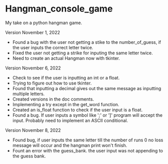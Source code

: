 # Hangman_console_game
My take on a python hangman game.


Version November 1, 2022

- Found a bug with the user not getting a stike to the number_of_guess, if the user inputs the correct letter twice.
- Fixed the user not getting a strike for inputing the same letter twice.
- Need to create an actual Hangman now with tkinter.

Version November 6, 2022

- Check to see if the user is inputting an int or a float.
- Trying to figure out how to use tkinter.
- Found that inputting a decimal gives out the same message as inputting multiple letters.
- Created versions in the doc comments.
- Implementing a try except in the get_word function.
- Created an is_float function to check if the user input is a float.
- Found a bug. If user inputs a symbol like ';' or ']' program will accept the input.
Probably need to implement an ASCII conditional.

Version November 8, 2022

- Found bug, if user inputs the same letter till the number of runs 0 no loss message will occur
and the hangman print won't finish.
- Fount an error with the guess_bank. the user input was not appending to the guess bank.